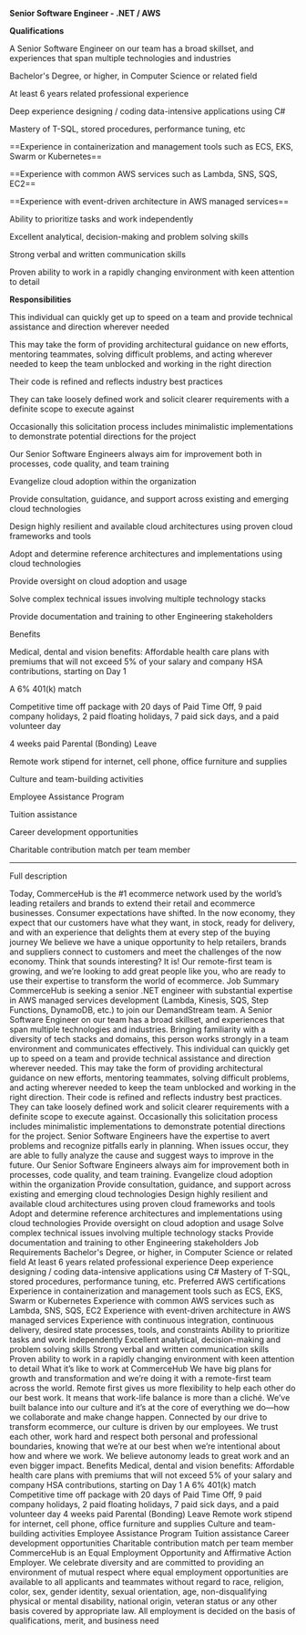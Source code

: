 **Senior Software Engineer - .NET / AWS**

**Qualifications**

A Senior Software Engineer on our team has a broad skillset, and experiences that span multiple technologies and industries

Bachelor's Degree, or higher, in Computer Science or related field

At least 6 years related professional experience

Deep experience designing / coding data-intensive applications using C#

Mastery of T-SQL, stored procedures, performance tuning, etc

==Experience in containerization and management tools such as ECS, EKS, Swarm or Kubernetes==

==Experience with common AWS services such as Lambda, SNS, SQS, EC2==

==Experience with event-driven architecture in AWS managed services==

Ability to prioritize tasks and work independently

Excellent analytical, decision-making and problem solving skills

Strong verbal and written communication skills

Proven ability to work in a rapidly changing environment with keen attention to detail

**Responsibilities**

This individual can quickly get up to speed on a team and provide technical assistance and direction wherever needed

This may take the form of providing architectural guidance on new efforts, mentoring teammates, solving difficult problems, and acting wherever needed to keep the team unblocked and working in the right direction

Their code is refined and reflects industry best practices

They can take loosely defined work and solicit clearer requirements with a definite scope to execute against

Occasionally this solicitation process includes minimalistic implementations to demonstrate potential directions for the project

Our Senior Software Engineers always aim for improvement both in processes, code quality, and team training

Evangelize cloud adoption within the organization

Provide consultation, guidance, and support across existing and emerging cloud technologies

Design highly resilient and available cloud architectures using proven cloud frameworks and tools

Adopt and determine reference architectures and implementations using cloud technologies

Provide oversight on cloud adoption and usage

Solve complex technical issues involving multiple technology stacks

Provide documentation and training to other Engineering stakeholders

Benefits

Medical, dental and vision benefits: Affordable health care plans with premiums that will not exceed 5% of your salary and company HSA contributions, starting on Day 1

A 6% 401(k) match

Competitive time off package with 20 days of Paid Time Off, 9 paid company holidays, 2 paid floating holidays, 7 paid sick days, and a paid volunteer day

4 weeks paid Parental (Bonding) Leave

Remote work stipend for internet, cell phone, office furniture and supplies

Culture and team-building activities

Employee Assistance Program

Tuition assistance

Career development opportunities

Charitable contribution match per team member

--------

Full description

Today, CommerceHub is the #1 ecommerce network used by the world’s leading retailers and brands to extend their retail and ecommerce businesses. Consumer expectations have shifted. In the now economy, they expect that our customers have what they want, in stock, ready for delivery, and with an experience that delights them at every step of the buying journey We believe we have a unique opportunity to help retailers, brands and suppliers connect to customers and meet the challenges of the now economy. Think that sounds interesting? It is! Our remote-first team is growing, and we’re looking to add great people like you, who are ready to use their expertise to transform the world of ecommerce. Job Summary CommerceHub is seeking a senior .NET engineer with substantial expertise in AWS managed services development (Lambda, Kinesis, SQS, Step Functions, DynamoDB, etc.) to join our DemandStream team. A Senior Software Engineer on our team has a broad skillset, and experiences that span multiple technologies and industries. Bringing familiarity with a diversity of tech stacks and domains, this person works strongly in a team environment and communicates effectively. This individual can quickly get up to speed on a team and provide technical assistance and direction wherever needed. This may take the form of providing architectural guidance on new efforts, mentoring teammates, solving difficult problems, and acting wherever needed to keep the team unblocked and working in the right direction. Their code is refined and reflects industry best practices. They can take loosely defined work and solicit clearer requirements with a definite scope to execute against. Occasionally this solicitation process includes minimalistic implementations to demonstrate potential directions for the project. Senior Software Engineers have the expertise to avert problems and recognize pitfalls early in planning. When issues occur, they are able to fully analyze the cause and suggest ways to improve in the future. Our Senior Software Engineers always aim for improvement both in processes, code quality, and team training.  Evangelize cloud adoption within the organization  Provide consultation, guidance, and support across existing and emerging cloud technologies  Design highly resilient and available cloud architectures using proven cloud frameworks and tools  Adopt and determine reference architectures and implementations using cloud technologies  Provide oversight on cloud adoption and usage  Solve complex technical issues involving multiple technology stacks  Provide documentation and training to other Engineering stakeholders Job Requirements  Bachelor's Degree, or higher, in Computer Science or related field  At least 6 years related professional experience  Deep experience designing / coding data-intensive applications using C#  Mastery of T-SQL, stored procedures, performance tuning, etc.  Preferred AWS certifications  Experience in containerization and management tools such as ECS, EKS, Swarm or Kubernetes  Experience with common AWS services such as Lambda, SNS, SQS, EC2  Experience with event-driven architecture in AWS managed services  Experience with continuous integration, continuous delivery, desired state processes, tools, and constraints  Ability to prioritize tasks and work independently  Excellent analytical, decision-making and problem solving skills  Strong verbal and written communication skills  Proven ability to work in a rapidly changing environment with keen attention to detail What it’s like to work at CommerceHub We have big plans for growth and transformation and we’re doing it with a remote-first team across the world. Remote first gives us more flexibility to help each other do our best work. It means that work-life balance is more than a cliché. We’ve built balance into our culture and it’s at the core of everything we do—how we collaborate and make change happen. Connected by our drive to transform ecommerce, our culture is driven by our employees. We trust each other, work hard and respect both personal and professional boundaries, knowing that we’re at our best when we’re intentional about how and where we work. We believe autonomy leads to great work and an even bigger impact. Benefits  Medical, dental and vision benefits: Affordable health care plans with premiums that will not exceed 5% of your salary and company HSA contributions, starting on Day 1  A 6% 401(k) match  Competitive time off package with 20 days of Paid Time Off, 9 paid company holidays, 2 paid floating holidays, 7 paid sick days, and a paid volunteer day  4 weeks paid Parental (Bonding) Leave  Remote work stipend for internet, cell phone, office furniture and supplies  Culture and team-building activities  Employee Assistance Program  Tuition assistance  Career development opportunities  Charitable contribution match per team member CommerceHub is an Equal Employment Opportunity and Affirmative Action Employer. We celebrate diversity and are committed to providing an environment of mutual respect where equal employment opportunities are available to all applicants and teammates without regard to race, religion, color, sex, gender identity, sexual orientation, age, non-disqualifying physical or mental disability, national origin, veteran status or any other basis covered by appropriate law. All employment is decided on the basis of qualifications, merit, and business need